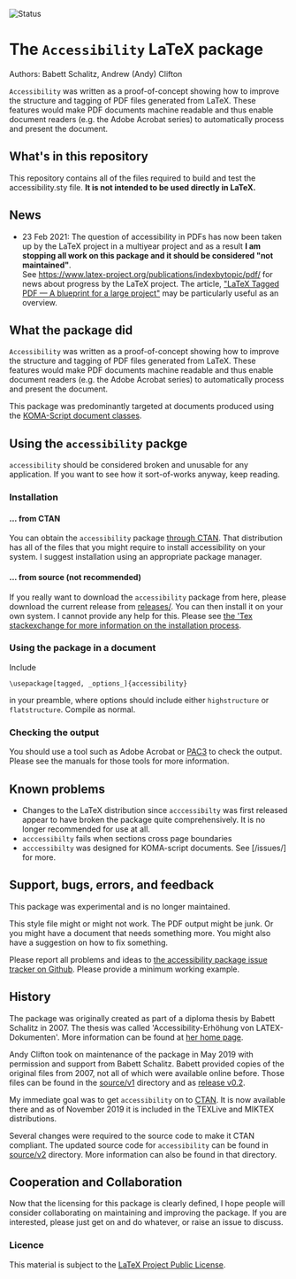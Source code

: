 ![Status](https://img.shields.io/badge/Prototype-Not%20suitable%20from%20production%20-red)

# The `Accessibility` LaTeX package

Authors: Babett Schalitz, Andrew (Andy) Clifton

`Accessibility` was written as a proof-of-concept showing how to improve the structure and tagging of PDF files generated from LaTeX. These features would make PDF documents machine readable and thus enable document readers (e.g. the Adobe Acrobat series) to automatically process and present the document.

## What's in this repository
This repository contains all of the files required to build and test the accessibility.sty file. **It is not intended to be used directly in LaTeX.**

## News
- 23 Feb 2021: The question of accessibility in PDFs has now been taken up by the LaTeX project in a multiyear project and as a result **I am stopping all work on this package and it should be considered "not maintained"**. <br/> See https://www.latex-project.org/publications/indexbytopic/pdf/ for news about progress by the LaTeX project. The article, ["LaTeX Tagged PDF — A blueprint for a large project"](https://www.latex-project.org/publications/2020-FMi-TUB-tb129mitt-tagpdf.pdf) may be particularly useful as an overview.

## What the package did
`Accessibility` was written as a proof-of-concept showing how to improve the structure and tagging of PDF files generated from LaTeX. These features would make PDF documents machine readable and thus enable document readers (e.g. the Adobe Acrobat series) to automatically process and present the document.

This package was predominantly targeted at documents produced using the [KOMA-Script document classes](https://ctan.org/pkg/koma-script).

## Using the `accessibility` packge

`accessibility` should be considered broken and unusable for any application. If you want to see how it sort-of-works anyway, keep reading.

### Installation 
#### ... from CTAN
You can obtain the `accessibility` package [through CTAN](https://ctan.org/pkg/accessibility). That distribution has all of the files that you might require to install accessibility on your system. I suggest installation using an appropriate package manager.

#### ... from source (not recommended)
If you really want to download the `accessibility` package from here, please download the current release from [releases/](https://github.com/AndyClifton/accessibility/releases). You can then install it on your own system. I cannot provide any help for this. Please see [the 'Tex stackexchange for more information on the installation process](https://tex.stackexchange.com/questions/1137/where-do-i-place-my-own-sty-or-cls-files-to-make-them-available-to-all-my-te).

###  Using the package in a document
Include

`\usepackage[tagged, _options_]{accessibility}`

in your preamble, where options should include either `highstructure` or `flatstructure`. Compile as normal.

### Checking the output
You should use a tool such as Adobe Acrobat or [PAC3](https://www.access-for-all.ch/ch/pdf-werkstatt/pdf-accessibility-checker-pac.html) to check the output. Please see the manuals for those tools for more information.

## Known problems
- Changes to the LaTeX distribution since `acccessibilty` was first released appear to have broken the package quite comprehensively. It is no longer recommended for use at all.
- `acccessibilty` fails when sections cross page boundaries
- `acccessibilty` was designed for KOMA-script documents.
See [/issues/] for more.

## Support, bugs, errors, and feedback
This package was experimental and is no longer maintained.

This style file might or might not work. The PDF output might be junk. Or you might have a document that needs something more. You might also have a suggestion on how to fix something.

Please report all problems and ideas to [the accessibility package issue tracker on Github](https://github.com/AndyClifton/accessibility/issues). Please provide a minimum working example.

## History

The package was originally created as part of a diploma thesis by Babett Schalitz in 2007. The thesis was called 'Accessibility-Erhöhung von LATEX-Dokumenten'. More information can be found at [her home page](http://babs.gmxhome.de/da_start.htm).

Andy Clifton took on maintenance of the package in May 2019 with permission and support from Babett Schalitz. Babett provided copies of the original files from 2007, not all of which were available online before. Those files can be found in the [source/v1](/source/v1) directory and as [release v0.2](releases/tag/v0.2-beta).

My immediate goal was to get `accessibility` on to [CTAN](http://www.ctan.org). It is now available there and as of November 2019 it is included in the TEXLive and MIKTEX distributions.

Several changes were required to the source code to make it CTAN compliant. The updated source code for `accessibility` can be found in [source/v2](/source/v2) directory. More information can also be found in that directory.

## Cooperation and Collaboration
Now that the licensing for this package is clearly defined, I hope people will consider collaborating on maintaining and improving the package. If you are interested, please just get on and do whatever, or raise an issue to discuss.

### Licence

This material is subject to the [LaTeX Project Public License](https://ctan.org/license/lppl1.3c).
